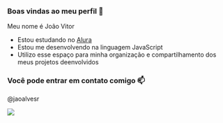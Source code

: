### Boas vindas ao meu perfil 💙
Meu nome é João Vitor


- Estou estudando no [Alura](https://www.alura.com.br)
- Estou me desenvolvendo na linguagem JavaScript
- Utilizo esse espaço para minha organização e compartilhamento dos meus projetos deenvolvidos

### Você pode entrar em contato comigo 📫 

@jaoalvesr




![](https://media.tenor.com/i7llTDaTPtUAAAAC/naruto.gif)
